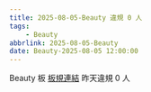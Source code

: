 ```yaml
---
title: 2025-08-05-Beauty 違規 0 人
tags:
    - Beauty
abbrlink: 2025-08-05-Beauty
date: Beauty-2025-08-05 12:00:00
---
```

Beauty 板 [板規連結](https://www.ptt.cc/bbs/Beauty/M.1630069980.A.84B.html)
昨天違規 0 人

